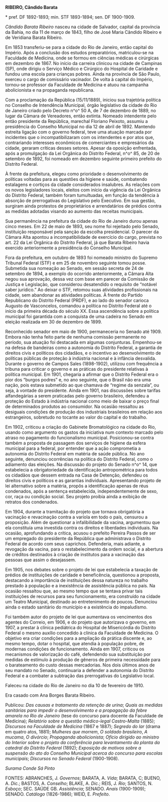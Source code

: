 **RIBEIRO, Cândido Barata**

\* pref. DF 1892-1893; min. STF 1893-1894; sen. DF 1900-1909.

*Cândido Barata Ribeiro* nasceu na cidade de Salvador, capital da
província da Bahia, no dia 11 de março de 1843, filho de José Maria
Cândido Ribeiro e de Veridiana Barata Ribeiro.

Em 1853 transferiu-se para a cidade do Rio de Janeiro, então capital do
Império. Após a conclusão dos estudos preparatórios, matriculou-se na
Faculdade de Medicina, onde se formou em ciências médicas e cirúrgicas
em dezembro de 1867. No início da carreira clinicou na cidade de
Campinas (SP), onde dirigiu o Serviço Médico e Cirúrgico do Hospital de
Caridade e fundou uma escola para crianças pobres. Ainda na província de
São Paulo, exerceu o cargo de comissário vacinador. De volta à capital
do Império, tornou-se professor da Faculdade de Medicina e atuou na
campanha abolicionista e na propaganda republicana.

Com a proclamação da República (15/11/1889), iniciou sua trajetória
política no Conselho de Intendência Municipal, órgão legislativo da
cidade do Rio de Janeiro criado pelo Decreto n^o^ 50 A, de 7 de dezembro
de 1889, no lugar da Câmara de Vereadores, então extinta. Nomeado
intendente pelo então presidente da República, marechal Floriano
Peixoto, assumiu a presidência do Conselho Municipal no dia 12 de abril
de 1892. Mantendo estreita ligação com o governo federal, teve uma
atuação marcada por incidentes que o incompatibilizaram com os
intendentes e por atos que, contrariando interesses econômicos de
comerciantes e empresários da cidade, geraram críticas desses setores.
Apesar da oposição enfrentada, após a promulgação da Lei Orgânica do
Distrito Federal, n^o^ 85, de 20 de setembro de 1892, foi nomeado em
dezembro seguinte primeiro prefeito do Distrito Federal.

À frente da prefeitura, elegeu como prioridade o desenvolvimento de
políticas voltadas para as questões da higiene e saúde, combatendo
estalagens e cortiços da cidade considerados insalubres. As relações com
os novos legisladores locais, eleitos com início da vigência da Lei
Orgânica do Distrito Federal, também foram tumultuadas, em função da
tendência à absorção de prerrogativas do Legislativo pelo Executivo. Em
sua gestão, surgiram ainda protestos de proprietários e arrendatários de
prédios contra as medidas adotadas visando ao aumento das receitas
municipais.

Sua permanência na prefeitura da cidade do Rio de Janeiro durou apenas
cinco meses. Em 22 de maio de 1893, seu nome foi rejeitado pelo Senado,
instituição responsável pela sanção da escolha presidencial. O parecer
da Câmara Alta apontou a incompatibilidade de exercício do cargo,
prevista no art. 22 da Lei Orgânica do Distrito Federal, já que Barata
Ribeiro havia exercido anteriormente a presidência do Conselho
Municipal.

Fora da prefeitura, em outubro de 1893 foi nomeado ministro do Supremo
Tribunal Federal (STF) e em 25 de novembro seguinte tomou posse.
Submetida sua nomeação ao Senado, em sessão secreta de 24 de setembro de
1894, a exemplo do ocorrido anteriormente, a Câmara Alta negou sua
aprovação, dessa vez com base em parecer da Comissão de Justiça e
Legislação, que considerou desatendido o requisito de “notável saber
jurídico.” Ao deixar o STF, retomou suas atividades profissionais na
cidade, sem abandonar as atividades políticas. À frente do Partido
Republicano do Distrito Federal (PRDF), e ao lado do senador carioca
Augusto de Vasconcelos, comandou a política no Distrito Federal até o
início da primeira década do século XX. Essa ascendência sobre a
política municipal foi garantida com a conquista de uma cadeira no
Senado em eleição realizada em 30 de dezembro de 1899.

Reconhecido senador em maio de 1900, permaneceria no Senado até 1909.
Embora não tenha feito parte de nenhuma comissão permanente no período,
sua atuação foi destacada em algumas conjunturas. Empenhou-se na defesa
de bandeiras como a autonomia do Distrito Federal, a garantia de
direitos civis e políticos dos cidadãos, e o incentivo ao
desenvolvimento de políticas públicas de proteção à indústria nacional e
à infância desvalida. Durante o governo de Campos Sales (1898-1902),
utilizou com frequência a tribuna para criticar o governo e as práticas
do presidente relativas à política municipal. Em 1901, chegaria a
afirmar que o Distrito Federal era o pior dos “burgos podres” e, no ano
seguinte, que o Brasil não era uma nação, pois estava submetido ao que
chamava de “regime da senzala”, ou seja, à vontade do presidente. Ainda
em 1901, nas discussões sobre tarifas alfandegárias a serem praticadas
pelo governo brasileiro, defendeu a proteção do Estado à indústria
nacional como meio de baixar o preço final de determinados produtos ao
consumidor. Na ocasião ressaltou as desiguais condições de produção dos
industriais brasileiros em relação aos estrangeiros, sobretudo no
tocante ao valor do capital e do trabalho.

Em 1902, criticou a criação do Gabinete Bromatológico na cidade do Rio,
usando como argumento os gastos da iniciativa num contexto marcado pelo
atraso no pagamento do funcionalismo municipal. Posicionou-se contra
também a proposta de passagem dos serviços de higiene da esfera
municipal para a federal, por entender que a ação comprometia a
autonomia do Distrito Federal em matéria de saúde pública. No ano
seguinte, denunciou ocorrências na política do Distrito Federal, como o
adiamento das eleições. Na discussão do projeto do Senado n^o^ 14, que
estabelecia a obrigatoriedade da identificação antropométrica para todos
os cidadãos que dessem entrada na Casa de Detenção, defendeu os direitos
civis e políticos e as garantias individuais. Apresentando projeto de
lei alternativo sobre a matéria, propôs a identificação apenas de réus
condenados, após a sentença estabelecida, independentemente de sexo,
cor, raça ou condição social. Seu projeto proibia ainda a exibição de
retratos dos condenados.

Em 1904, durante a tramitação do projeto que tornava obrigatória a
vacinação e revacinação contra a varíola em todo o país, censurou a
proposição. Além de questionar a infalibilidade da vacina, argumentou
que ela constituía uma investida contra os direitos e liberdades
individuais. Na ocasião, aprofundando a crítica, acusou o prefeito
Pereira Passos de ser um empregado do presidente da República que
administrava o Distrito Federal de acordo com seus caprichos.
Defenderia, mais adiante, a revogação da vacina, para o restabelecimento
da ordem social, e a abertura de créditos destinados à criação de
institutos para a vacinação das pessoas que assim o desejassem.

Em 1905, nos debates sobre o projeto de lei que estabelecia a taxação de
prédios de instituições de caridade e beneficência, questionou a
proposta, destacando a importância de instituições dessa natureza no
trabalho prestado à população e a inexistência de assistência pública no
país. Na ocasião ressaltou que, ao mesmo tempo que se tentava privar
tais instituições de recursos para seu funcionamento, era construído na
cidade um Teatro Municipal, destinado ao entretenimento de poucos.
Denunciou ainda o estado sanitário do município e a existência do
impaludismo.

Foi também autor do projeto de lei que aumentava os vencimentos dos
agentes do Correio, em 1906, e do projeto que autorizava o governo, em
1907, a prestar à clínica pediátrica do Hospital de Misericórdia do
Distrito Federal o mesmo auxílio concedido à clínica da Faculdade de
Medicina. O objetivo era criar condições para a ampliação da prática
discente e, ao mesmo tempo, dotar o hospital, que atendia à população
pobre, de modernas condições de funcionamento. Ainda em 1907, criticou
os mecanismos de valorização do café, defendendo sua substituição por
medidas de estímulo à produção de gêneros de primeira necessidade para o
barateamento do custo dessas mercadorias. Nos dois últimos anos de seu
mandato no Senado, continuaria a defender a autonomia do Distrito
Federal e a combater a subtração das prerrogativas do Legislativo local.

Faleceu na cidade do Rio de Janeiro no dia 10 de fevereiro de 1910.

Era casado com Ana Borges Barata Ribeiro.

Publicou: *Das causas e tratamento da retenção de urina*; *Quais as
medidas sanitárias para impedir o desenvolvimento e a propagação da
febre amarela no Rio de Janeiro* (tese do concurso para docente da
Faculdade de Medicina); *Relatório sobre a questão médico-legal
Castro-Malta* (1885); *Discursos na Faculdade de Medicina* (1867 e
1887); *Segredo do lar* (drama em quatro atos, 1881); *Mulheres que
morrem*, *O soldado brasileiro*, *A mucama*, *O divórcio*; *Propaganda
abolicionista*; *Ofício dirigido ao ministro do Interior sobre o projeto
da conferência para levantamento da planta da catedral do Distrito
Federal* (1892); *Exposição de motivos sobre a suspensão do ato do
Conselho Municipal acerca do concurso para escolas municipais*;
*Discursos no Senado Federal* (1900-1908).

*Surama Conde Sá Pinto*

FONTES: ABRANCHES, J. *Governos*; BARATA, A. *Vida*; BARATA, C; BUENO,
A. *Dic.*; BASTOS, A. *Conselho*; BLAKE, A. *Dic.*; REIS, J. *Rio*;
SANTOS, N. *Esboço*; SEC. SAÚDE GB. *Assistência*; SENADO. *Anais*
(1900-1909); SENADO. *Catálogo* (1826-1986); WEID, E. *Prefeito*.
